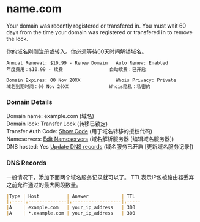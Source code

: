 
# name.com

Your domain was recently registered or transfered in.
You must wait 60 days from the time your domain was registered or transfered in to remove the lock.

你的域名刚刚注册或转入。你必须等待60天时间解锁域名。

```
Annual Renewal: $10.99 - Renew Domain   Auto Renew: Enabled
年度费用：$10.99 - 续费                 自动续费：已开启

Domain Expires: 00 Nov 20XX             Whois Privacy: Private
域名到期时间：00 Nov 20XX               Whois隐私：私密的
```

### Domain Details

Domain name: example.com                                   (域名)  
Domain lock: Transfer Lock                                 (转移已锁定)  
Transfer Auth Code: [Show Code](./domain-name.md)          (用于域名转移的授权代码)  
Nameservers: [Edit Nameservers](./domain-name.md)          (域名解析服务器 [编辑域名服务器])  
DNS hosted: Yes [Update DNS records](./domain-name.md)     (域名服务已开启 [更新域名服务记录])  


### DNS Records

一般情况下，添加下面两个域名服务记录就可以了。
TTL表示IP包被路由器丢弃之前允许通过的最大网段数量。
```markdown
|Type | Host          | Answer            | TTL
|:----|:--------------|:------------------|:-----
|A    | example.com   | your_ip_address   | 300
|A    | *.example.com | your_ip_address   | 300
```
